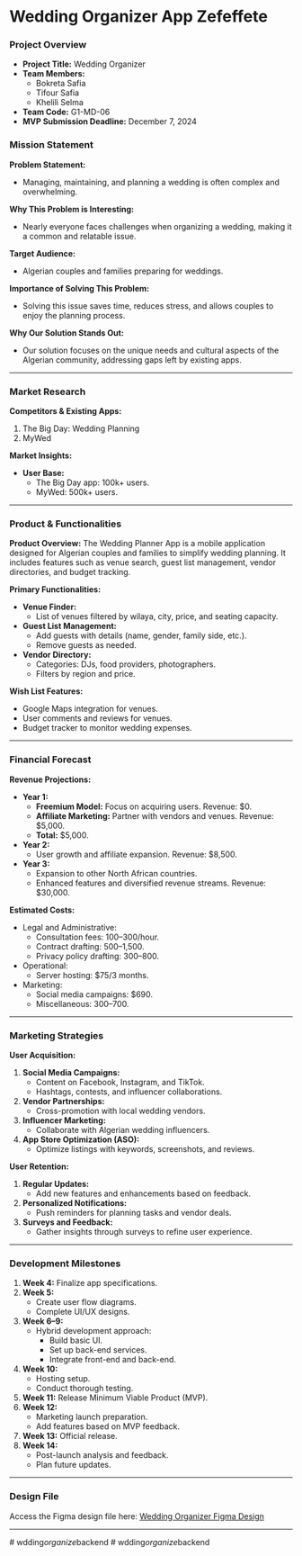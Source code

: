 # Wedding Organizer App Zefeffete

### **Project Overview**
- **Project Title:** Wedding Organizer
- **Team Members:**
  - Bokreta Safia  
  - Tifour Safia  
  - Khelili Selma  
- **Team Code:** G1-MD-06
- **MVP Submission Deadline:** December 7, 2024


### **Mission Statement**
**Problem Statement:**
- Managing, maintaining, and planning a wedding is often complex and overwhelming.

**Why This Problem is Interesting:**
- Nearly everyone faces challenges when organizing a wedding, making it a common and relatable issue.

**Target Audience:**
- Algerian couples and families preparing for weddings.

**Importance of Solving This Problem:**
- Solving this issue saves time, reduces stress, and allows couples to enjoy the planning process.

**Why Our Solution Stands Out:**
- Our solution focuses on the unique needs and cultural aspects of the Algerian community, addressing gaps left by existing apps.

---

### **Market Research**
**Competitors & Existing Apps:**
1. The Big Day: Wedding Planning
2. MyWed

**Market Insights:**
- **User Base:**
  - The Big Day app: 100k+ users.
  - MyWed: 500k+ users.

---

### **Product & Functionalities**
**Product Overview:**
The Wedding Planner App is a mobile application designed for Algerian couples and families to simplify wedding planning. It includes features such as venue search, guest list management, vendor directories, and budget tracking.

**Primary Functionalities:**
- **Venue Finder:**
  - List of venues filtered by wilaya, city, price, and seating capacity.
- **Guest List Management:**
  - Add guests with details (name, gender, family side, etc.).
  - Remove guests as needed.
- **Vendor Directory:**
  - Categories: DJs, food providers, photographers.
  - Filters by region and price.

**Wish List Features:**
- Google Maps integration for venues.
- User comments and reviews for venues.
- Budget tracker to monitor wedding expenses.

---

### **Financial Forecast**
**Revenue Projections:**
- **Year 1:**
  - **Freemium Model:** Focus on acquiring users. Revenue: $0.
  - **Affiliate Marketing:** Partner with vendors and venues. Revenue: $5,000.
  - **Total:** $5,000.
- **Year 2:**
  - User growth and affiliate expansion. Revenue: $8,500.
- **Year 3:**
  - Expansion to other North African countries.
  - Enhanced features and diversified revenue streams. Revenue: $30,000.

**Estimated Costs:**
- Legal and Administrative:
  - Consultation fees: $100–$300/hour.
  - Contract drafting: $500–$1,500.
  - Privacy policy drafting: $300–$800.
- Operational:
  - Server hosting: $75/3 months.
- Marketing:
  - Social media campaigns: $690.
  - Miscellaneous: $300–$700.

---

### **Marketing Strategies**
**User Acquisition:**
1. **Social Media Campaigns:**
   - Content on Facebook, Instagram, and TikTok.
   - Hashtags, contests, and influencer collaborations.
2. **Vendor Partnerships:**
   - Cross-promotion with local wedding vendors.
3. **Influencer Marketing:**
   - Collaborate with Algerian wedding influencers.
4. **App Store Optimization (ASO):**
   - Optimize listings with keywords, screenshots, and reviews.

**User Retention:**
1. **Regular Updates:**
   - Add new features and enhancements based on feedback.
2. **Personalized Notifications:**
   - Push reminders for planning tasks and vendor deals.
3. **Surveys and Feedback:**
   - Gather insights through surveys to refine user experience.

---

### **Development Milestones**
1. **Week 4:** Finalize app specifications.
2. **Week 5:**
   - Create user flow diagrams.
   - Complete UI/UX designs.
3. **Week 6–9:**
   - Hybrid development approach:
     - Build basic UI.
     - Set up back-end services.
     - Integrate front-end and back-end.
4. **Week 10:**
   - Hosting setup.
   - Conduct thorough testing.
5. **Week 11:** Release Minimum Viable Product (MVP).
6. **Week 12:**
   - Marketing launch preparation.
   - Add features based on MVP feedback.
7. **Week 13:** Official release.
8. **Week 14:**
   - Post-launch analysis and feedback.
   - Plan future updates.

---

### **Design File**
Access the Figma design file here: [Wedding Organizer Figma Design](https://www.figma.com/design/yWnuYQqfCNzgQR5jHSgH4N/Mobile-Development-App?node-id=0-1&node-type=canvas&t=k0ppl91xuJPRfzLu-0)

---



#   w d d i n g _ o r g a n i z e _ b a c k e n d  
 #   w d d i n g _ o r g a n i z e _ b a c k e n d  
 
